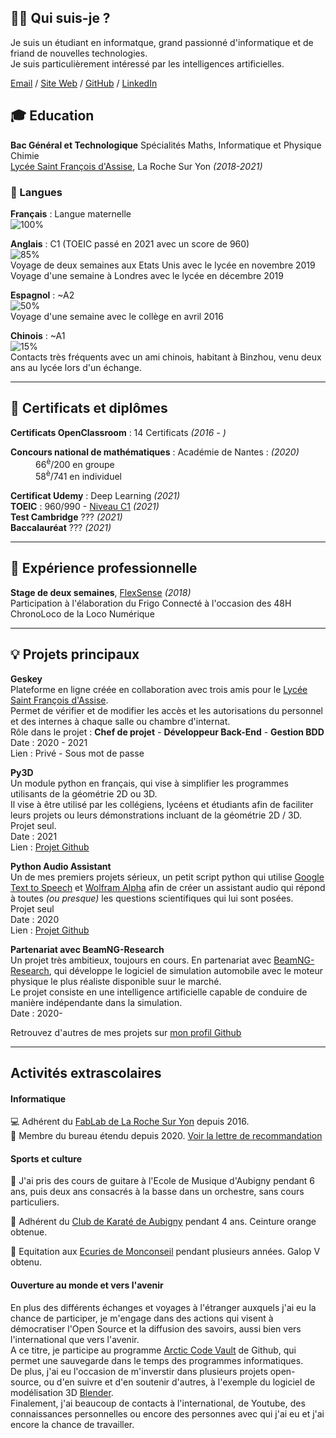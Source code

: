 ## 👨‍💻 Qui suis-je ?

Je suis un étudiant en informatque, grand passionné d'informatique et de friand de nouvelles technologies.<br>
Je suis particulièrement intéressé par les intelligences artificielles.

[Email](mailto:aubin.sionville@stfrancoislaroche.fr) / [Site Web](http://asionville.github.io) / [GitHub](https://github.com/ASionville) / [LinkedIn](https://fr.linkedin.com/in/aubin-sionville-a02bb119b)

## 🎓 Education

**Bac Général et Technologique** Spécialités Maths, Informatique et Physique Chimie <br>
[Lycée Saint François d'Assise](www.saintfrancoislaroche.fr), La Roche Sur Yon  *(2018-2021)*

### 💬 Langues

**Français** : Langue maternelle<br>
![100%](https://progress-bar.dev/100)<br>

**Anglais**  : C1 (TOEIC passé en 2021 avec un score de 960)<br>
![85%](https://progress-bar.dev/85)<br>
Voyage de deux semaines aux Etats Unis avec le lycée en novembre 2019<br>
Voyage d'une semaine à Londres avec le lycée en décembre 2019<br>

**Espagnol** : ~A2<br>
![50%](https://progress-bar.dev/50)<br>
Voyage d'une semaine avec le collège en avril 2016<br>

**Chinois**  : ~A1<br>
![15%](https://progress-bar.dev/15)<br>
Contacts très fréquents avec un ami chinois, habitant à Binzhou, venu deux ans au lycée lors d'un échange.<br>

---


## 📜 Certificats et diplômes

**Certificats OpenClassroom** : 14 Certificats *(2016 - )*<br>
<dl>
   <dt><b>Concours national de mathématiques</b> : Académie de Nantes : <em>(2020)</em></dt>
   <dd>66<sup>è</sup>/200 en groupe</dd><dd>58<sup>è</sup>/741 en individuel</dd>
</dl>

**Certificat Udemy** : Deep Learning *(2021)*<br>
**TOEIC** : 960/990 - [Niveau C1](https://www.efset.org/fr/cefr/c1/)  *(2021)*<br>
**Test Cambridge** ??? *(2021)*<br>
**Baccalauréat** ??? *(2021)*

---


## 💼 Expérience professionnelle

**Stage de deux semaines**, [FlexSense](http://www.flex-sense.com/) *(2018)*<br>
Participation à l'élaboration du Frigo Connecté à l'occasion des 48H ChronoLoco de la Loco Numérique

---

## 💡 Projets principaux

**Geskey**<br>
Plateforme en ligne créée en collaboration avec trois amis pour le [Lycée Saint François d'Assise](www.saintfrancoislaroche.fr).<br>
Permet de vérifier et de modifier les accès et les autorisations du personnel et des internes à chaque salle ou chambre d'internat.<br>
Rôle dans le projet : **Chef de projet** - **Développeur Back-End** - **Gestion BDD**<br>
Date : 2020 - 2021<br>
Lien : Privé - Sous mot de passe

**Py3D**<br>
Un module python en français, qui vise à simplifier les programmes utilisants de la géométrie 2D ou 3D.<br>
Il vise à être utilisé par les collégiens, lycéens et étudiants afin de faciliter leurs projets ou leurs démonstrations incluant de la géométrie 2D / 3D.<br>
Projet seul.<br>
Date : 2021<br>
Lien : [Projet Github](https://github.com/ASionville/py3d)

**Python Audio Assistant**<br>
Un de mes premiers projets sérieux, un petit script python qui utilise [Google Text to Speech](https://github.com/pndurette/gTTS) et [Wolfram Alpha](https://www.wolframalpha.com/) afin de créer un assistant audio qui répond à toutes *(ou presque)* les questions scientifiques qui lui sont posées.<br>
Projet seul<br>
Date : 2020<br>
Lien : [Projet Github](https://github.com/ASionville/Python-Audio-Assistant)


**Partenariat avec BeamNG-Research**<br>
Un projet très ambitieux, toujours en cours. En partenariat avec [BeamNG-Research](https://beamng.gmbh/research/), qui développe le logiciel de simulation automobile avec le moteur physique le plus réaliste disponible suur le marché.<br>
Le projet consiste en une intelligence artificielle capable de conduire de manière indépendante dans la simulation.<br>
Date : 2020-


Retrouvez d'autres de mes projets sur [mon profil Github](https://github.com/ASionville)


---


## Activités extrascolaires

#### Informatique

💻 Adhérent du [FabLab de La Roche Sur Yon](https://www.lab-ouest.org/tiki-index.php) depuis 2016.<br>
💼 Membre du bureau étendu depuis 2020. [Voir la lettre de recommandation](#)

#### Sports et culture

🎸 J'ai pris des cours de guitare à l'Ecole de Musique d'Aubigny pendant 6 ans, puis deux ans consacrés à la basse dans un orchestre, sans cours particuliers.

🥋 Adhérent du [Club de Karaté de Aubigny](https://karateclub-aubinois.fr/) pendant 4 ans. Ceinture orange obtenue.

🏇 Equitation aux [Ecuries de Monconseil](http://www.lesecuriesdemonconseil.com/) pendant plusieurs années. Galop V obtenu.

#### Ouverture au monde et vers l'avenir

En plus des différents échanges et voyages à l'étranger auxquels j'ai eu la chance de participer, je m'engage dans des actions qui visent à démocratiser l'Open Source et la diffusion des savoirs, aussi bien vers l'international que vers l'avenir.<br>
A ce titre, je participe au programme [Arctic Code Vault](https://archiveprogram.github.com/arctic-vault/) de Github, qui permet une sauvegarde dans le temps des programmes informatiques.<br>
De plus, j'ai eu l'occasion de m'inverstir dans plusieurs projets open-source, ou d'en suivre et d'en soutenir d'autres, à l'exemple du logiciel de modélisation 3D [Blender](https://www.blender.org/).<br>
Finalement, j'ai beaucoup de contacts à l'international, de Youtube, des connaissances personnelles ou encore des personnes avec qui j'ai eu et j'ai encore la chance de travailler.
